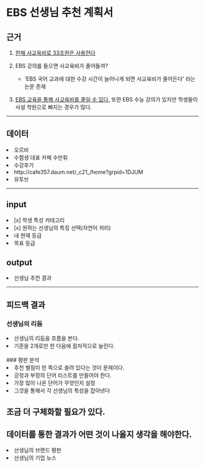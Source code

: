 # EBS 선생님 추천 계획서

## 근거

1. [한해 사교육비로 33조원은 사용한다](http://www.yonhapnews.co.kr/bulletin/2015/07/22/0200000000AKR20150722075600002.HTML)

2. EBS 강의를 들으면 사교육비가 줄어들까?
	- 'EBS 국어 교과에 대한 수강 시간이 늘어나게 되면 사교육비가 줄어든다' 라는 논문 존재


3. [EBS 교육을 통해 사교육비를 줄일 수 있다.](https://news.sbs.co.kr/news/endPage.do?news_id=N1003085332)
또한 EBS 수능 강의가 있지만 학생들이 사설 학원으로 빠지는 경우가 많다.

***

## 데이터
<li>오르비</li>
<li>수험생 대표 카페 수만휘</li>
<li>수강후기</li>
<li>http://cafe357.daum.net/_c21_/home?grpid=1DJUM</li>
<li>유투브</li>

***

## input
<li>[x] 학생 특성 카테고리</li>
<li>[x] 원하는 선생님의 특징 선택(자연어 처리)</li>
<li>내 현재 등급</li>
<li>목표 등급</li>

## output
<li>선생님 추천 결과</li>

***

## 피드백 결과


### 선생님의 리듬
<li>선생님의 리듬을 흐름을 본다.</li>
<li>기준을 2개로만 한 다음에 점차적으로 늘린다.</li>

<br>
### 평판 분석
<li>추천 별점이 한 쪽으로 쏠려 있다는 것이 문제이다.</li>
<li>긍정과 부정의 단어 리스트를 만들어야 한다.</li>
<li>가장 많이 나온 단어가 무엇인지 설정</li>
<li>그것을 통해서 각 선생님의 특성을 잡아낸다</li>

## 조금 더 구체화할 필요가 있다.
## 데이터를 통한 결과가 어떤 것이 나올지 생각을 해야한다.
<li>선생님의 브랜드 평판</li>
<li>선생님의 기업 뉴스</li>
